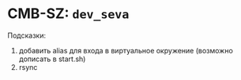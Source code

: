 # CMB-SZ: `dev_seva`

<!-- comment 
### Package dependeces
You need install `python` (`python3`) and python-packages below:
- `numpy` 
- `scipy`
- `matplotlib`
- `chainconsumer`
- `emcee`
- `astropy`
- `tdqm` (optionally)

(You can install it with `pip`)

### Run code
##### To analyze one cluster
1. In `./data`: put `SZ_data.txt` and `prior.dat`;
    set paramenters in `startSZ.sss`
2. Run `python show/analyze_one.py`
3. Look for the result in puctures `./data`

##### To analyze multiple clusters
1. Put `szdata1.txt`, `szdata2.txt`, ... in `./data/N/szdata`  
    and `prior1.dat`, `prior2.dat`, ... in `./data/N/priors`  
    set paramenters in `./data/startSZ.sss`
2. Run `python ./core/start_analyze.py`
    and look for the result in `./data/N/pic_*`
3. To obtain common $T_0$ estimation run `python ./core/estimate.py`

or just run `bash start.sh` from this directory!

##### To generate artificial data
1. Run `python ./core/create_data.py`
-->

Подсказки:
1. добавить alias для входа в виртуальное окружение (возможно дописать в start.sh)
2. rsync
